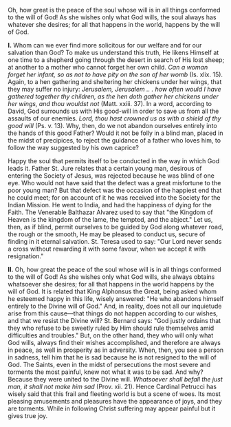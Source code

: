 
Oh, how great is the peace of the soul whose will is in all things conformed to the will of God! As she wishes only what God wills, the soul always has whatever she desires; for all that happens in the world, happens by the will of God.

**I\.** Whom can we ever find more solicitous for our welfare and for our salvation than God? To make us understand this truth, He likens Himself at one time to a shepherd going through the desert in search of His lost sheep; at another to a mother who cannot forget her own child. *Can a woman forget her infant, so as not to have pity on the son of her womb* (Is. xlix. 15). Again, to a hen gathering and sheltering her chickens under her wings, that they may suffer no injury: *Jerusalem, Jerusalem .. . how often would I have gathered together thy children, as the hen doth gather her chickens under her wings, and thou wouldst not* (Matt. xxiii. 37). In a word, according to David, God surrounds us with His good-will in order to save us from all the assaults of our enemies. *Lord, thou hast crowned us as with a shield of thy good will* (Ps. v. 13). Why, then, do we not abandon ourselves entirely into the hands of this good Father? Would it not be folly in a blind man, placed in the midst of precipices, to reject the guidance of a father who loves him, to follow the way suggested by his own caprice?

Happy the soul that permits itself to be conducted in the way in which God leads it. Father St. Jure relates that a certain young man, desirous of entering the Society of Jesus, was rejected because he was blind of one eye. Who would not have said that the defect was a great misfortune to the poor young man? But that defect was the occasion of the happiest end that he could meet; for on account of it he was received into the Society for the Indian Mission. He went to India, and had the happiness of dying for the Faith. The Venerable Balthazar Alvarez used to say that \"the Kingdom of Heaven is the kingdom of the lame, the tempted, and the abject.\" Let us, then, as if blind, permit ourselves to be guided by God along whatever road, the rough or the smooth, He may be pleased to conduct us, secure of finding in it eternal salvation. St. Teresa used to say: \"Our Lord never sends a cross without rewarding it with some favour, when we accept it with resignation.\"

**II\.** Oh, how great the peace of the soul whose will is in all things conformed to the will of God! As she wishes only what God wills, she always obtains whatsoever she desires; for all that happens in the world happens by the will of God. It is related that King Alphonsus the Great, being asked whom he esteemed happy in this life, wisely answered: \"He who abandons himself entirely to the Divine will of God.\" And, in reality, does not all our inquietude arise from this cause—that things do not happen according to our wishes, and that we resist the Divine will? St. Bernard says: \"God justly ordains that they who refuse to be sweetly ruled by Him should rule themselves amid difficulties and troubles.\" But, on the other hand, they who will only what God wills, always find their wishes accomplished, and therefore are always in peace, as well in prosperity as in adversity. When, then, you see a person in sadness, tell him that he is sad because he is not resigned to the will of God. The Saints, even in the midst of persecutions the most severe and torments the most painful, knew not what it was to be sad. And why? Because they were united to the Divine will. *Whatsoever shall befall the just man, it shall not make him sad* (Prov. xii. 21). Hence Cardinal Petrucci has wisely said that this frail and fleeting world is but a scene of woes. Its most pleasing amusements and pleasures have the appearance of joys, and they are torments. While in following Christ suffering may appear painful but it gives true joy.

